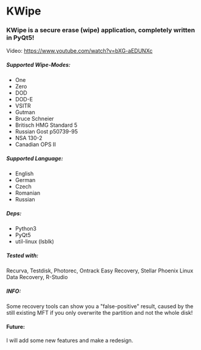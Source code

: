 # KWipe
### KWipe is a secure erase (wipe) application, completely written in PyQt5!

Video: https://www.youtube.com/watch?v=bXG-aEDUNXc

##### Supported Wipe-Modes:
- One
- Zero
- DOD
- DOD-E
- VSITR
- Gutman
- Bruce Schneier
- Britisch HMG Standard 5
- Russian Gost p50739-95
- NSA 130-2
- Canadian OPS II 

##### Supported Language:
- English
- German
- Czech
- Romanian
- Russian

##### Deps:
- Python3
- PyQt5
- util-linux (lsblk)


##### Tested with:
Recurva, Testdisk, Photorec, Ontrack Easy Recovery, Stellar Phoenix Linux Data Recovery, R-Studio 


##### INFO:
Some recovery tools can show you a "false-positive" result, caused by the still existing MFT if you only overwrite the partition and not the whole disk!

#### Future:
I will add some new features and make a redesign.
